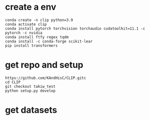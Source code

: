 # create a env

```
conda create -n clip python=3.9
conda activate clip
conda install pytorch torchvision torchaudio cudatoolkit=11.1 -c pytorch -c nvidia
conda install ftfy regex tqdm
conda install -c conda-forge scikit-lear
pip install transformers
```

# get repo and setup

```
https://github.com/KAndHisC/CLIP.gitc
cd CLIP
git checkout takiw_test
python setup.py develop
```

# get datasets

